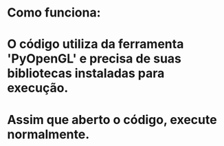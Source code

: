 # Como funciona:
# O código utiliza da ferramenta 'PyOpenGL' e precisa de suas bibliotecas instaladas para execução.
# Assim que aberto o código, execute normalmente.